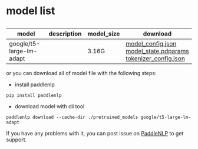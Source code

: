 #  model list

##  

| model  | description | model_size  | download         |
| --- | --- | --- | --- |
|google/t5-large-lm-adapt|  | 3.16G | [model_config.json](https://bj.bcebos.com/paddlenlp/models/community/google/t5-large-lm-adapt/model_config.json)<br>[model_state.pdparams](https://bj.bcebos.com/paddlenlp/models/community/google/t5-large-lm-adapt/model_state.pdparams)<br>[tokenizer_config.json](https://bj.bcebos.com/paddlenlp/models/community/google/t5-large-lm-adapt/tokenizer_config.json) |

or you can download all of model file with the following steps:

* install paddlenlp

```shell
pip install paddlenlp
```

* download model with cli tool

```shell
paddlenlp download --cache-dir ./pretrained_models google/t5-large-lm-adapt
```

If you have any problems with it, you can post issue on [PaddleNLP](https://github.com/PaddlePaddle/PaddleNLP) to get support.
